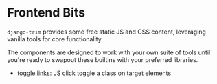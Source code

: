 # Frontend Bits

`django-trim` provides some free static JS and CSS content, leveraging vanilla tools for core functionality.

The components are designed to work with your own suite of tools until you're ready to swapout these builtins with your preferred libraries.

+ [toggle links](./toggle-links.md): JS click toggle a class on target elements
